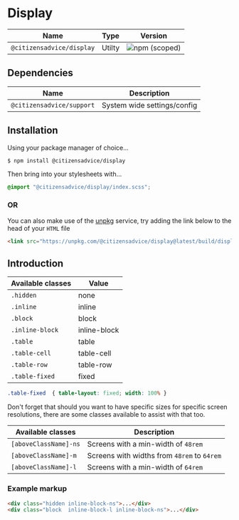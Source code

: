# Display

| Name                      | Type   | Version                                                                   |
|---------------------------|--------|---------------------------------------------------------------------------|
| `@citizensadvice/display` | Utilty | ![npm (scoped)](https://img.shields.io/npm/v/@citizensadvice/display.svg) |


## Dependencies

| Name                      | Description                 |
|---------------------------|-----------------------------|
| `@citizensadvice/support` | System wide settings/config |

## Installation
Using your package manager of choice...

```shell
$ npm install @citizensadvice/display
```
Then bring into your stylesheets with...

```scss
@import "@citizensadvice/display/index.scss";
```
### OR

You can also make use of the [unpkg](https://unpkg.com) service, try adding the link below to the head of your `HTML` file
```html
<link src="https://unpkg.com/@citizensadvice/display@latest/build/display.css" />
```

## Introduction

| Available classes | Value        |
|-------------------|--------------|
| `.hidden`         | none         |
| `.inline`         | inline       |
| `.block`          | block        |
| `.inline-block`   | inline-block |
| `.table`          | table        |
| `.table-cell`     | table-cell   |
| `.table-row`      | table-row    |
| `.table-fixed`    | fixed        |

```css
.table-fixed  { table-layout: fixed; width: 100% }
```

Don't forget that should you want to have specific sizes for specific screen resolutions, there are some classes available to assist with that too.

| Available classes     | Description                                 |
|-----------------------|---------------------------------------------|
| `[aboveClassName]-ns` | Screens with a min-width of `48rem`         |
| `[aboveClassName]-m`  | Screens with widths from `48rem` to `64rem` |
| `[aboveClassName]-l`  | Screens with a min-width of `64rem`         |


### Example markup
```html
<div class="hidden inline-block-ns">...</div>
<div class="block  inline-block-l inline-block-ns">...</div>
```